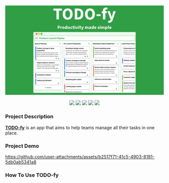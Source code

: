 ![Chatspy - Team communication app!](./docSource/banner.png "Chatspy")

<div align="center">

<img src="https://img.shields.io/badge/mysql-4479A1.svg?style=for-the-badge&logo=mysql&logoColor=white">

<img src="https://img.shields.io/badge/node.js-6DA55F?style=for-the-badge&logo=node.js&logoColor=white">

<img src="https://img.shields.io/badge/react-%2320232a.svg?style=for-the-badge&logo=react&logoColor=%2361DAFB">

<img src="https://img.shields.io/badge/typescript-%23007ACC.svg?style=for-the-badge&logo=typescript&logoColor=white">

<img src="https://img.shields.io/badge/AWS-%23FF9900.svg?style=for-the-badge&logo=amazon-aws&logoColor=white">
</div>

### Project Description

**[TODO-fy](https://main.d23xp5k9zvq0zh.amplifyapp.com/)** is an app that aims to help teams manage all their tasks in one place.

### Project Demo

https://github.com/user-attachments/assets/b2517f71-41c5-4903-8181-5db0ab5341a8

### How To Use TODO-fy

